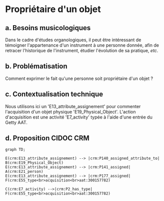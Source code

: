 # Propriétaire d'un objet

## a. Besoins musicologiques

Dans le cadre d'études organologiques, il peut être intéressant de témoigner l'appartenance d'un instrument à une personne donnée, afin de retracer l'historique de l'instrument, étudier l'évolution de sa pratique, _etc_.

## b. Problématisation

Comment exprimer le fait qu'une personne soit propriétaire d'un objet ?

## c. Contextualisation technique

Nous utilisons ici un 'E13_attribute_assignement' pour commenter l'acquisition d'un objet physique 'E19_Physical_Object'. L'action d'acquisition est une activité 'E7_activity' typée à l'aide d'une entrée du Getty AAT.

## d. Proposition CIDOC CRM

```mermaid
graph TD;

E(crm:E13_attribute_assignement) --> |crm:P140_assigned_attribute_to| B(crm:E19_Physical_Object)
E(crm:E13_attribute_assignement) --> |crm:P141_assigned| A(crm:E21_person)
E(crm:E13_attribute_assignement) --> |crm:P177_assigned| F(crm:E55_type<br>acquisition<br>aat:300157782)

C(crm:E7_activity) -->|crm:P2_has_type| F(crm:E55_type<br>acquisition<br>aat:300157782)
```